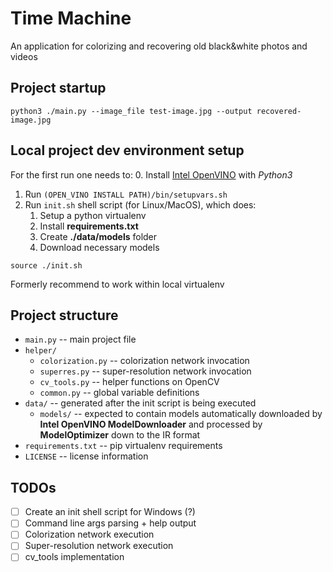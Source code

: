 # Time Machine
An application for colorizing and recovering old black&amp;white photos and videos

## Project startup
```shell script
python3 ./main.py --image_file test-image.jpg --output recovered-image.jpg
```

## Local project dev environment setup
For the first run one needs to:
0. Install [Intel OpenVINO](https://software.intel.com/content/www/us/en/develop/tools/openvino-toolkit/choose-download.html) with _Python3_
1. Run `(OPEN_VINO INSTALL PATH)/bin/setupvars.sh`
2. Run `init.sh` shell script (for Linux/MacOS), which does:
    1. Setup a python virtualenv
    2. Install **requirements.txt**
    3. Create **./data/models** folder
    4. Download necessary models

```shell script
source ./init.sh
```

Formerly recommend to work within local virtualenv


## Project structure
* `main.py` -- main project file
* `helper/`
    * `colorization.py` -- colorization network invocation
    * `superres.py`     -- super-resolution network invocation
    * `cv_tools.py`     -- helper functions on OpenCV
    * `common.py`       -- global variable definitions
* `data/` -- generated after the init script is being executed
    * `models/` -- expected to contain models automatically downloaded by 
    **Intel OpenVINO ModelDownloader** and processed by **ModelOptimizer** down to the IR format
* `requirements.txt` -- pip virtualenv requirements
* `LICENSE` -- license information
    

## TODOs
- [ ] Create an init shell script for Windows (?)
- [ ] Command line args parsing + help output
- [ ] Colorization network execution
- [ ] Super-resolution network execution
- [ ] cv_tools implementation